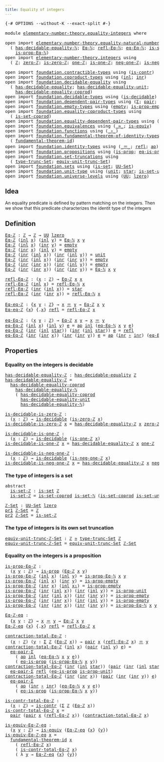 ```yaml
---
title: Equality of integers
---
```


<pre class="Agda"><a id="46" class="Symbol">{-#</a> <a id="50" class="Keyword">OPTIONS</a> <a id="58" class="Pragma">--without-K</a> <a id="70" class="Pragma">--exact-split</a> <a id="84" class="Symbol">#-}</a>

<a id="89" class="Keyword">module</a> <a id="96" href="elementary-number-theory.equality-integers.html" class="Module">elementary-number-theory.equality-integers</a> <a id="139" class="Keyword">where</a>

<a id="146" class="Keyword">open</a> <a id="151" class="Keyword">import</a> <a id="158" href="elementary-number-theory.equality-natural-numbers.html" class="Module">elementary-number-theory.equality-natural-numbers</a> <a id="208" class="Keyword">using</a>
  <a id="216" class="Symbol">(</a> <a id="218" href="elementary-number-theory.equality-natural-numbers.html#2644" class="Function">has-decidable-equality-ℕ</a><a id="242" class="Symbol">;</a> <a id="244" href="elementary-number-theory.equality-natural-numbers.html#1495" class="Function">Eq-ℕ</a><a id="248" class="Symbol">;</a> <a id="250" href="elementary-number-theory.equality-natural-numbers.html#1906" class="Function">refl-Eq-ℕ</a><a id="259" class="Symbol">;</a> <a id="261" href="elementary-number-theory.equality-natural-numbers.html#2073" class="Function">eq-Eq-ℕ</a><a id="268" class="Symbol">;</a> <a id="270" href="elementary-number-theory.equality-natural-numbers.html#2215" class="Function">is-set-ℕ</a><a id="278" class="Symbol">;</a>
    <a id="284" href="elementary-number-theory.equality-natural-numbers.html#1657" class="Function">is-prop-Eq-ℕ</a><a id="296" class="Symbol">)</a>
<a id="298" class="Keyword">open</a> <a id="303" class="Keyword">import</a> <a id="310" href="elementary-number-theory.integers.html" class="Module">elementary-number-theory.integers</a> <a id="344" class="Keyword">using</a>
  <a id="352" class="Symbol">(</a> <a id="354" href="elementary-number-theory.integers.html#1881" class="Function">ℤ</a><a id="355" class="Symbol">;</a> <a id="357" href="elementary-number-theory.integers.html#2134" class="Function">zero-ℤ</a><a id="363" class="Symbol">;</a> <a id="365" href="elementary-number-theory.integers.html#2170" class="Function">is-zero-ℤ</a><a id="374" class="Symbol">;</a> <a id="376" href="elementary-number-theory.integers.html#2376" class="Function">one-ℤ</a><a id="381" class="Symbol">;</a> <a id="383" href="elementary-number-theory.integers.html#2409" class="Function">is-one-ℤ</a><a id="391" class="Symbol">;</a> <a id="393" href="elementary-number-theory.integers.html#2009" class="Function">neg-one-ℤ</a><a id="402" class="Symbol">;</a> <a id="404" href="elementary-number-theory.integers.html#2050" class="Function">is-neg-one-ℤ</a><a id="416" class="Symbol">)</a>

<a id="419" class="Keyword">open</a> <a id="424" class="Keyword">import</a> <a id="431" href="foundation.contractible-types.html" class="Module">foundation.contractible-types</a> <a id="461" class="Keyword">using</a> <a id="467" class="Symbol">(</a><a id="468" href="foundation-core.contractible-types.html#1006" class="Function">is-contr</a><a id="476" class="Symbol">)</a>
<a id="478" class="Keyword">open</a> <a id="483" class="Keyword">import</a> <a id="490" href="foundation.coproduct-types.html" class="Module">foundation.coproduct-types</a> <a id="517" class="Keyword">using</a> <a id="523" class="Symbol">(</a><a id="524" href="foundation.coproduct-types.html#1239" class="InductiveConstructor">inl</a><a id="527" class="Symbol">;</a> <a id="529" href="foundation.coproduct-types.html#1262" class="InductiveConstructor">inr</a><a id="532" class="Symbol">)</a>
<a id="534" class="Keyword">open</a> <a id="539" class="Keyword">import</a> <a id="546" href="foundation.decidable-equality.html" class="Module">foundation.decidable-equality</a> <a id="576" class="Keyword">using</a>
  <a id="584" class="Symbol">(</a> <a id="586" href="foundation.decidable-equality.html#1785" class="Function">has-decidable-equality</a><a id="608" class="Symbol">;</a> <a id="610" href="foundation.decidable-equality.html#2346" class="Function">has-decidable-equality-unit</a><a id="637" class="Symbol">;</a>
    <a id="643" href="foundation.decidable-equality.html#10237" class="Function">has-decidable-equality-coprod</a><a id="672" class="Symbol">)</a>
<a id="674" class="Keyword">open</a> <a id="679" class="Keyword">import</a> <a id="686" href="foundation.decidable-types.html" class="Module">foundation.decidable-types</a> <a id="713" class="Keyword">using</a> <a id="719" class="Symbol">(</a><a id="720" href="foundation.decidable-types.html#1905" class="Function">is-decidable</a><a id="732" class="Symbol">)</a>
<a id="734" class="Keyword">open</a> <a id="739" class="Keyword">import</a> <a id="746" href="foundation.dependent-pair-types.html" class="Module">foundation.dependent-pair-types</a> <a id="778" class="Keyword">using</a> <a id="784" class="Symbol">(</a><a id="785" href="foundation-core.dependent-pair-types.html#515" class="Record">Σ</a><a id="786" class="Symbol">;</a> <a id="788" href="foundation-core.dependent-pair-types.html#588" class="InductiveConstructor">pair</a><a id="792" class="Symbol">;</a> <a id="794" href="foundation-core.dependent-pair-types.html#605" class="Field">pr1</a><a id="797" class="Symbol">;</a> <a id="799" href="foundation-core.dependent-pair-types.html#617" class="Field">pr2</a><a id="802" class="Symbol">)</a>
<a id="804" class="Keyword">open</a> <a id="809" class="Keyword">import</a> <a id="816" href="foundation.empty-types.html" class="Module">foundation.empty-types</a> <a id="839" class="Keyword">using</a> <a id="845" class="Symbol">(</a><a id="846" href="foundation-core.empty-types.html#1057" class="Datatype">empty</a><a id="851" class="Symbol">;</a> <a id="853" href="foundation-core.empty-types.html#2377" class="Function">is-prop-empty</a><a id="866" class="Symbol">)</a>
<a id="868" class="Keyword">open</a> <a id="873" class="Keyword">import</a> <a id="880" href="foundation.equality-coproduct-types.html" class="Module">foundation.equality-coproduct-types</a> <a id="916" class="Keyword">using</a>
  <a id="924" class="Symbol">(</a> <a id="926" href="foundation.equality-coproduct-types.html#11156" class="Function">is-set-coprod</a><a id="939" class="Symbol">)</a>
<a id="941" class="Keyword">open</a> <a id="946" class="Keyword">import</a> <a id="953" href="foundation.equality-dependent-pair-types.html" class="Module">foundation.equality-dependent-pair-types</a> <a id="994" class="Keyword">using</a> <a id="1000" class="Symbol">(</a><a id="1001" href="foundation.equality-dependent-pair-types.html#1372" class="Function">eq-pair-Σ</a><a id="1010" class="Symbol">)</a>
<a id="1012" class="Keyword">open</a> <a id="1017" class="Keyword">import</a> <a id="1024" href="foundation.equivalences.html" class="Module">foundation.equivalences</a> <a id="1048" class="Keyword">using</a> <a id="1054" class="Symbol">(</a><a id="1055" href="foundation-core.equivalences.html#1621" class="Function Operator">_≃_</a><a id="1058" class="Symbol">;</a> <a id="1060" href="foundation-core.equivalences.html#1556" class="Function">is-equiv</a><a id="1068" class="Symbol">)</a>
<a id="1070" class="Keyword">open</a> <a id="1075" class="Keyword">import</a> <a id="1082" href="foundation.functions.html" class="Module">foundation.functions</a> <a id="1103" class="Keyword">using</a> <a id="1109" class="Symbol">(</a><a id="1110" href="foundation-core.functions.html#420" class="Function Operator">_∘_</a><a id="1113" class="Symbol">)</a>
<a id="1115" class="Keyword">open</a> <a id="1120" class="Keyword">import</a> <a id="1127" href="foundation.fundamental-theorem-of-identity-types.html" class="Module">foundation.fundamental-theorem-of-identity-types</a> <a id="1176" class="Keyword">using</a>
  <a id="1184" class="Symbol">(</a> <a id="1186" href="foundation-core.fundamental-theorem-of-identity-types.html#1904" class="Function">fundamental-theorem-id</a><a id="1208" class="Symbol">)</a>
<a id="1210" class="Keyword">open</a> <a id="1215" class="Keyword">import</a> <a id="1222" href="foundation.identity-types.html" class="Module">foundation.identity-types</a> <a id="1248" class="Keyword">using</a> <a id="1254" class="Symbol">(</a><a id="1255" href="foundation-core.identity-types.html#1865" class="Function Operator">_＝_</a><a id="1258" class="Symbol">;</a> <a id="1260" href="foundation-core.identity-types.html#1820" class="InductiveConstructor">refl</a><a id="1264" class="Symbol">;</a> <a id="1266" href="foundation-core.identity-types.html#4003" class="Function">ap</a><a id="1268" class="Symbol">)</a>
<a id="1270" class="Keyword">open</a> <a id="1275" class="Keyword">import</a> <a id="1282" href="foundation.propositions.html" class="Module">foundation.propositions</a> <a id="1306" class="Keyword">using</a> <a id="1312" class="Symbol">(</a><a id="1313" href="foundation-core.propositions.html#1309" class="Function">is-prop</a><a id="1320" class="Symbol">;</a> <a id="1322" href="foundation-core.propositions.html#2719" class="Function">eq-is-prop</a><a id="1332" class="Symbol">)</a>
<a id="1334" class="Keyword">open</a> <a id="1339" class="Keyword">import</a> <a id="1346" href="foundation.set-truncations.html" class="Module">foundation.set-truncations</a> <a id="1373" class="Keyword">using</a>
  <a id="1381" class="Symbol">(</a> <a id="1383" href="foundation.set-truncations.html#4000" class="Function">type-trunc-Set</a><a id="1397" class="Symbol">;</a> <a id="1399" href="foundation.set-truncations.html#14530" class="Function">equiv-unit-trunc-Set</a><a id="1419" class="Symbol">)</a>
<a id="1421" class="Keyword">open</a> <a id="1426" class="Keyword">import</a> <a id="1433" href="foundation.sets.html" class="Module">foundation.sets</a> <a id="1449" class="Keyword">using</a> <a id="1455" class="Symbol">(</a><a id="1456" href="foundation-core.sets.html#1113" class="Function">is-set</a><a id="1462" class="Symbol">;</a> <a id="1464" href="foundation-core.sets.html#1190" class="Function">UU-Set</a><a id="1470" class="Symbol">)</a>
<a id="1472" class="Keyword">open</a> <a id="1477" class="Keyword">import</a> <a id="1484" href="foundation.unit-type.html" class="Module">foundation.unit-type</a> <a id="1505" class="Keyword">using</a> <a id="1511" class="Symbol">(</a><a id="1512" href="foundation.unit-type.html#1075" class="Datatype">unit</a><a id="1516" class="Symbol">;</a> <a id="1518" href="foundation.unit-type.html#1099" class="InductiveConstructor">star</a><a id="1522" class="Symbol">;</a> <a id="1524" href="foundation.unit-type.html#3094" class="Function">is-set-unit</a><a id="1535" class="Symbol">;</a> <a id="1537" href="foundation.unit-type.html#2889" class="Function">is-prop-unit</a><a id="1549" class="Symbol">)</a>
<a id="1551" class="Keyword">open</a> <a id="1556" class="Keyword">import</a> <a id="1563" href="foundation.universe-levels.html" class="Module">foundation.universe-levels</a> <a id="1590" class="Keyword">using</a> <a id="1596" class="Symbol">(</a><a id="1597" href="foundation-core.universe-levels.html#235" class="Primitive">UU</a><a id="1599" class="Symbol">;</a> <a id="1601" href="Agda.Primitive.html#764" class="Primitive">lzero</a><a id="1606" class="Symbol">)</a>
</pre>
## Idea

An equality predicate is defined by pattern matching on the integers. Then we show that this predicate characterizes the identit type of the integers

## Definition

<pre class="Agda"><a id="Eq-ℤ"></a><a id="1796" href="elementary-number-theory.equality-integers.html#1796" class="Function">Eq-ℤ</a> <a id="1801" class="Symbol">:</a> <a id="1803" href="elementary-number-theory.integers.html#1881" class="Function">ℤ</a> <a id="1805" class="Symbol">→</a> <a id="1807" href="elementary-number-theory.integers.html#1881" class="Function">ℤ</a> <a id="1809" class="Symbol">→</a> <a id="1811" href="foundation-core.universe-levels.html#235" class="Primitive">UU</a> <a id="1814" href="Agda.Primitive.html#764" class="Primitive">lzero</a>
<a id="1820" href="elementary-number-theory.equality-integers.html#1796" class="Function">Eq-ℤ</a> <a id="1825" class="Symbol">(</a><a id="1826" href="foundation.coproduct-types.html#1239" class="InductiveConstructor">inl</a> <a id="1830" href="elementary-number-theory.equality-integers.html#1830" class="Bound">x</a><a id="1831" class="Symbol">)</a> <a id="1833" class="Symbol">(</a><a id="1834" href="foundation.coproduct-types.html#1239" class="InductiveConstructor">inl</a> <a id="1838" href="elementary-number-theory.equality-integers.html#1838" class="Bound">y</a><a id="1839" class="Symbol">)</a> <a id="1841" class="Symbol">=</a> <a id="1843" href="elementary-number-theory.equality-natural-numbers.html#1495" class="Function">Eq-ℕ</a> <a id="1848" href="elementary-number-theory.equality-integers.html#1830" class="Bound">x</a> <a id="1850" href="elementary-number-theory.equality-integers.html#1838" class="Bound">y</a>
<a id="1852" href="elementary-number-theory.equality-integers.html#1796" class="Function">Eq-ℤ</a> <a id="1857" class="Symbol">(</a><a id="1858" href="foundation.coproduct-types.html#1239" class="InductiveConstructor">inl</a> <a id="1862" href="elementary-number-theory.equality-integers.html#1862" class="Bound">x</a><a id="1863" class="Symbol">)</a> <a id="1865" class="Symbol">(</a><a id="1866" href="foundation.coproduct-types.html#1262" class="InductiveConstructor">inr</a> <a id="1870" href="elementary-number-theory.equality-integers.html#1870" class="Bound">y</a><a id="1871" class="Symbol">)</a> <a id="1873" class="Symbol">=</a> <a id="1875" href="foundation-core.empty-types.html#1057" class="Datatype">empty</a>
<a id="1881" href="elementary-number-theory.equality-integers.html#1796" class="Function">Eq-ℤ</a> <a id="1886" class="Symbol">(</a><a id="1887" href="foundation.coproduct-types.html#1262" class="InductiveConstructor">inr</a> <a id="1891" href="elementary-number-theory.equality-integers.html#1891" class="Bound">x</a><a id="1892" class="Symbol">)</a> <a id="1894" class="Symbol">(</a><a id="1895" href="foundation.coproduct-types.html#1239" class="InductiveConstructor">inl</a> <a id="1899" href="elementary-number-theory.equality-integers.html#1899" class="Bound">y</a><a id="1900" class="Symbol">)</a> <a id="1902" class="Symbol">=</a> <a id="1904" href="foundation-core.empty-types.html#1057" class="Datatype">empty</a>
<a id="1910" href="elementary-number-theory.equality-integers.html#1796" class="Function">Eq-ℤ</a> <a id="1915" class="Symbol">(</a><a id="1916" href="foundation.coproduct-types.html#1262" class="InductiveConstructor">inr</a> <a id="1920" class="Symbol">(</a><a id="1921" href="foundation.coproduct-types.html#1239" class="InductiveConstructor">inl</a> <a id="1925" href="elementary-number-theory.equality-integers.html#1925" class="Bound">x</a><a id="1926" class="Symbol">))</a> <a id="1929" class="Symbol">(</a><a id="1930" href="foundation.coproduct-types.html#1262" class="InductiveConstructor">inr</a> <a id="1934" class="Symbol">(</a><a id="1935" href="foundation.coproduct-types.html#1239" class="InductiveConstructor">inl</a> <a id="1939" href="elementary-number-theory.equality-integers.html#1939" class="Bound">y</a><a id="1940" class="Symbol">))</a> <a id="1943" class="Symbol">=</a> <a id="1945" href="foundation.unit-type.html#1075" class="Datatype">unit</a>
<a id="1950" href="elementary-number-theory.equality-integers.html#1796" class="Function">Eq-ℤ</a> <a id="1955" class="Symbol">(</a><a id="1956" href="foundation.coproduct-types.html#1262" class="InductiveConstructor">inr</a> <a id="1960" class="Symbol">(</a><a id="1961" href="foundation.coproduct-types.html#1239" class="InductiveConstructor">inl</a> <a id="1965" href="elementary-number-theory.equality-integers.html#1965" class="Bound">x</a><a id="1966" class="Symbol">))</a> <a id="1969" class="Symbol">(</a><a id="1970" href="foundation.coproduct-types.html#1262" class="InductiveConstructor">inr</a> <a id="1974" class="Symbol">(</a><a id="1975" href="foundation.coproduct-types.html#1262" class="InductiveConstructor">inr</a> <a id="1979" href="elementary-number-theory.equality-integers.html#1979" class="Bound">y</a><a id="1980" class="Symbol">))</a> <a id="1983" class="Symbol">=</a> <a id="1985" href="foundation-core.empty-types.html#1057" class="Datatype">empty</a>
<a id="1991" href="elementary-number-theory.equality-integers.html#1796" class="Function">Eq-ℤ</a> <a id="1996" class="Symbol">(</a><a id="1997" href="foundation.coproduct-types.html#1262" class="InductiveConstructor">inr</a> <a id="2001" class="Symbol">(</a><a id="2002" href="foundation.coproduct-types.html#1262" class="InductiveConstructor">inr</a> <a id="2006" href="elementary-number-theory.equality-integers.html#2006" class="Bound">x</a><a id="2007" class="Symbol">))</a> <a id="2010" class="Symbol">(</a><a id="2011" href="foundation.coproduct-types.html#1262" class="InductiveConstructor">inr</a> <a id="2015" class="Symbol">(</a><a id="2016" href="foundation.coproduct-types.html#1239" class="InductiveConstructor">inl</a> <a id="2020" href="elementary-number-theory.equality-integers.html#2020" class="Bound">y</a><a id="2021" class="Symbol">))</a> <a id="2024" class="Symbol">=</a> <a id="2026" href="foundation-core.empty-types.html#1057" class="Datatype">empty</a>
<a id="2032" href="elementary-number-theory.equality-integers.html#1796" class="Function">Eq-ℤ</a> <a id="2037" class="Symbol">(</a><a id="2038" href="foundation.coproduct-types.html#1262" class="InductiveConstructor">inr</a> <a id="2042" class="Symbol">(</a><a id="2043" href="foundation.coproduct-types.html#1262" class="InductiveConstructor">inr</a> <a id="2047" href="elementary-number-theory.equality-integers.html#2047" class="Bound">x</a><a id="2048" class="Symbol">))</a> <a id="2051" class="Symbol">(</a><a id="2052" href="foundation.coproduct-types.html#1262" class="InductiveConstructor">inr</a> <a id="2056" class="Symbol">(</a><a id="2057" href="foundation.coproduct-types.html#1262" class="InductiveConstructor">inr</a> <a id="2061" href="elementary-number-theory.equality-integers.html#2061" class="Bound">y</a><a id="2062" class="Symbol">))</a> <a id="2065" class="Symbol">=</a> <a id="2067" href="elementary-number-theory.equality-natural-numbers.html#1495" class="Function">Eq-ℕ</a> <a id="2072" href="elementary-number-theory.equality-integers.html#2047" class="Bound">x</a> <a id="2074" href="elementary-number-theory.equality-integers.html#2061" class="Bound">y</a>

<a id="refl-Eq-ℤ"></a><a id="2077" href="elementary-number-theory.equality-integers.html#2077" class="Function">refl-Eq-ℤ</a> <a id="2087" class="Symbol">:</a> <a id="2089" class="Symbol">(</a><a id="2090" href="elementary-number-theory.equality-integers.html#2090" class="Bound">x</a> <a id="2092" class="Symbol">:</a> <a id="2094" href="elementary-number-theory.integers.html#1881" class="Function">ℤ</a><a id="2095" class="Symbol">)</a> <a id="2097" class="Symbol">→</a> <a id="2099" href="elementary-number-theory.equality-integers.html#1796" class="Function">Eq-ℤ</a> <a id="2104" href="elementary-number-theory.equality-integers.html#2090" class="Bound">x</a> <a id="2106" href="elementary-number-theory.equality-integers.html#2090" class="Bound">x</a>
<a id="2108" href="elementary-number-theory.equality-integers.html#2077" class="Function">refl-Eq-ℤ</a> <a id="2118" class="Symbol">(</a><a id="2119" href="foundation.coproduct-types.html#1239" class="InductiveConstructor">inl</a> <a id="2123" href="elementary-number-theory.equality-integers.html#2123" class="Bound">x</a><a id="2124" class="Symbol">)</a> <a id="2126" class="Symbol">=</a> <a id="2128" href="elementary-number-theory.equality-natural-numbers.html#1906" class="Function">refl-Eq-ℕ</a> <a id="2138" href="elementary-number-theory.equality-integers.html#2123" class="Bound">x</a>
<a id="2140" href="elementary-number-theory.equality-integers.html#2077" class="Function">refl-Eq-ℤ</a> <a id="2150" class="Symbol">(</a><a id="2151" href="foundation.coproduct-types.html#1262" class="InductiveConstructor">inr</a> <a id="2155" class="Symbol">(</a><a id="2156" href="foundation.coproduct-types.html#1239" class="InductiveConstructor">inl</a> <a id="2160" href="elementary-number-theory.equality-integers.html#2160" class="Bound">x</a><a id="2161" class="Symbol">))</a> <a id="2164" class="Symbol">=</a> <a id="2166" href="foundation.unit-type.html#1099" class="InductiveConstructor">star</a>
<a id="2171" href="elementary-number-theory.equality-integers.html#2077" class="Function">refl-Eq-ℤ</a> <a id="2181" class="Symbol">(</a><a id="2182" href="foundation.coproduct-types.html#1262" class="InductiveConstructor">inr</a> <a id="2186" class="Symbol">(</a><a id="2187" href="foundation.coproduct-types.html#1262" class="InductiveConstructor">inr</a> <a id="2191" href="elementary-number-theory.equality-integers.html#2191" class="Bound">x</a><a id="2192" class="Symbol">))</a> <a id="2195" class="Symbol">=</a> <a id="2197" href="elementary-number-theory.equality-natural-numbers.html#1906" class="Function">refl-Eq-ℕ</a> <a id="2207" href="elementary-number-theory.equality-integers.html#2191" class="Bound">x</a>

<a id="Eq-eq-ℤ"></a><a id="2210" href="elementary-number-theory.equality-integers.html#2210" class="Function">Eq-eq-ℤ</a> <a id="2218" class="Symbol">:</a> <a id="2220" class="Symbol">{</a><a id="2221" href="elementary-number-theory.equality-integers.html#2221" class="Bound">x</a> <a id="2223" href="elementary-number-theory.equality-integers.html#2223" class="Bound">y</a> <a id="2225" class="Symbol">:</a> <a id="2227" href="elementary-number-theory.integers.html#1881" class="Function">ℤ</a><a id="2228" class="Symbol">}</a> <a id="2230" class="Symbol">→</a> <a id="2232" href="elementary-number-theory.equality-integers.html#2221" class="Bound">x</a> <a id="2234" href="foundation-core.identity-types.html#1865" class="Function Operator">＝</a> <a id="2236" href="elementary-number-theory.equality-integers.html#2223" class="Bound">y</a> <a id="2238" class="Symbol">→</a> <a id="2240" href="elementary-number-theory.equality-integers.html#1796" class="Function">Eq-ℤ</a> <a id="2245" href="elementary-number-theory.equality-integers.html#2221" class="Bound">x</a> <a id="2247" href="elementary-number-theory.equality-integers.html#2223" class="Bound">y</a>
<a id="2249" href="elementary-number-theory.equality-integers.html#2210" class="Function">Eq-eq-ℤ</a> <a id="2257" class="Symbol">{</a><a id="2258" href="elementary-number-theory.equality-integers.html#2258" class="Bound">x</a><a id="2259" class="Symbol">}</a> <a id="2261" class="Symbol">{</a><a id="2262" class="DottedPattern Symbol">.</a><a id="2263" href="elementary-number-theory.equality-integers.html#2258" class="DottedPattern Bound">x</a><a id="2264" class="Symbol">}</a> <a id="2266" href="foundation-core.identity-types.html#1820" class="InductiveConstructor">refl</a> <a id="2271" class="Symbol">=</a> <a id="2273" href="elementary-number-theory.equality-integers.html#2077" class="Function">refl-Eq-ℤ</a> <a id="2283" href="elementary-number-theory.equality-integers.html#2258" class="Bound">x</a>

<a id="eq-Eq-ℤ"></a><a id="2286" href="elementary-number-theory.equality-integers.html#2286" class="Function">eq-Eq-ℤ</a> <a id="2294" class="Symbol">:</a> <a id="2296" class="Symbol">(</a><a id="2297" href="elementary-number-theory.equality-integers.html#2297" class="Bound">x</a> <a id="2299" href="elementary-number-theory.equality-integers.html#2299" class="Bound">y</a> <a id="2301" class="Symbol">:</a> <a id="2303" href="elementary-number-theory.integers.html#1881" class="Function">ℤ</a><a id="2304" class="Symbol">)</a> <a id="2306" class="Symbol">→</a> <a id="2308" href="elementary-number-theory.equality-integers.html#1796" class="Function">Eq-ℤ</a> <a id="2313" href="elementary-number-theory.equality-integers.html#2297" class="Bound">x</a> <a id="2315" href="elementary-number-theory.equality-integers.html#2299" class="Bound">y</a> <a id="2317" class="Symbol">→</a> <a id="2319" href="elementary-number-theory.equality-integers.html#2297" class="Bound">x</a> <a id="2321" href="foundation-core.identity-types.html#1865" class="Function Operator">＝</a> <a id="2323" href="elementary-number-theory.equality-integers.html#2299" class="Bound">y</a>
<a id="2325" href="elementary-number-theory.equality-integers.html#2286" class="Function">eq-Eq-ℤ</a> <a id="2333" class="Symbol">(</a><a id="2334" href="foundation.coproduct-types.html#1239" class="InductiveConstructor">inl</a> <a id="2338" href="elementary-number-theory.equality-integers.html#2338" class="Bound">x</a><a id="2339" class="Symbol">)</a> <a id="2341" class="Symbol">(</a><a id="2342" href="foundation.coproduct-types.html#1239" class="InductiveConstructor">inl</a> <a id="2346" href="elementary-number-theory.equality-integers.html#2346" class="Bound">y</a><a id="2347" class="Symbol">)</a> <a id="2349" href="elementary-number-theory.equality-integers.html#2349" class="Bound">e</a> <a id="2351" class="Symbol">=</a> <a id="2353" href="foundation-core.identity-types.html#4003" class="Function">ap</a> <a id="2356" href="foundation.coproduct-types.html#1239" class="InductiveConstructor">inl</a> <a id="2360" class="Symbol">(</a><a id="2361" href="elementary-number-theory.equality-natural-numbers.html#2073" class="Function">eq-Eq-ℕ</a> <a id="2369" href="elementary-number-theory.equality-integers.html#2338" class="Bound">x</a> <a id="2371" href="elementary-number-theory.equality-integers.html#2346" class="Bound">y</a> <a id="2373" href="elementary-number-theory.equality-integers.html#2349" class="Bound">e</a><a id="2374" class="Symbol">)</a>
<a id="2376" href="elementary-number-theory.equality-integers.html#2286" class="Function">eq-Eq-ℤ</a> <a id="2384" class="Symbol">(</a><a id="2385" href="foundation.coproduct-types.html#1262" class="InductiveConstructor">inr</a> <a id="2389" class="Symbol">(</a><a id="2390" href="foundation.coproduct-types.html#1239" class="InductiveConstructor">inl</a> <a id="2394" href="foundation.unit-type.html#1099" class="InductiveConstructor">star</a><a id="2398" class="Symbol">))</a> <a id="2401" class="Symbol">(</a><a id="2402" href="foundation.coproduct-types.html#1262" class="InductiveConstructor">inr</a> <a id="2406" class="Symbol">(</a><a id="2407" href="foundation.coproduct-types.html#1239" class="InductiveConstructor">inl</a> <a id="2411" href="foundation.unit-type.html#1099" class="InductiveConstructor">star</a><a id="2415" class="Symbol">))</a> <a id="2418" href="elementary-number-theory.equality-integers.html#2418" class="Bound">e</a> <a id="2420" class="Symbol">=</a> <a id="2422" href="foundation-core.identity-types.html#1820" class="InductiveConstructor">refl</a>
<a id="2427" href="elementary-number-theory.equality-integers.html#2286" class="Function">eq-Eq-ℤ</a> <a id="2435" class="Symbol">(</a><a id="2436" href="foundation.coproduct-types.html#1262" class="InductiveConstructor">inr</a> <a id="2440" class="Symbol">(</a><a id="2441" href="foundation.coproduct-types.html#1262" class="InductiveConstructor">inr</a> <a id="2445" href="elementary-number-theory.equality-integers.html#2445" class="Bound">x</a><a id="2446" class="Symbol">))</a> <a id="2449" class="Symbol">(</a><a id="2450" href="foundation.coproduct-types.html#1262" class="InductiveConstructor">inr</a> <a id="2454" class="Symbol">(</a><a id="2455" href="foundation.coproduct-types.html#1262" class="InductiveConstructor">inr</a> <a id="2459" href="elementary-number-theory.equality-integers.html#2459" class="Bound">y</a><a id="2460" class="Symbol">))</a> <a id="2463" href="elementary-number-theory.equality-integers.html#2463" class="Bound">e</a> <a id="2465" class="Symbol">=</a> <a id="2467" href="foundation-core.identity-types.html#4003" class="Function">ap</a> <a id="2470" class="Symbol">(</a><a id="2471" href="foundation.coproduct-types.html#1262" class="InductiveConstructor">inr</a> <a id="2475" href="foundation-core.functions.html#420" class="Function Operator">∘</a> <a id="2477" href="foundation.coproduct-types.html#1262" class="InductiveConstructor">inr</a><a id="2480" class="Symbol">)</a> <a id="2482" class="Symbol">(</a><a id="2483" href="elementary-number-theory.equality-natural-numbers.html#2073" class="Function">eq-Eq-ℕ</a> <a id="2491" href="elementary-number-theory.equality-integers.html#2445" class="Bound">x</a> <a id="2493" href="elementary-number-theory.equality-integers.html#2459" class="Bound">y</a> <a id="2495" href="elementary-number-theory.equality-integers.html#2463" class="Bound">e</a><a id="2496" class="Symbol">)</a>
</pre>
## Properties

### Equality on the integers is decidable

<pre class="Agda"><a id="has-decidable-equality-ℤ"></a><a id="2569" href="elementary-number-theory.equality-integers.html#2569" class="Function">has-decidable-equality-ℤ</a> <a id="2594" class="Symbol">:</a> <a id="2596" href="foundation.decidable-equality.html#1785" class="Function">has-decidable-equality</a> <a id="2619" href="elementary-number-theory.integers.html#1881" class="Function">ℤ</a>
<a id="2621" href="elementary-number-theory.equality-integers.html#2569" class="Function">has-decidable-equality-ℤ</a> <a id="2646" class="Symbol">=</a>
  <a id="2650" href="foundation.decidable-equality.html#10237" class="Function">has-decidable-equality-coprod</a>
    <a id="2684" href="elementary-number-theory.equality-natural-numbers.html#2644" class="Function">has-decidable-equality-ℕ</a>
    <a id="2713" class="Symbol">(</a> <a id="2715" href="foundation.decidable-equality.html#10237" class="Function">has-decidable-equality-coprod</a>
      <a id="2751" href="foundation.decidable-equality.html#2346" class="Function">has-decidable-equality-unit</a>
      <a id="2785" href="elementary-number-theory.equality-natural-numbers.html#2644" class="Function">has-decidable-equality-ℕ</a><a id="2809" class="Symbol">)</a>

<a id="is-decidable-is-zero-ℤ"></a><a id="2812" href="elementary-number-theory.equality-integers.html#2812" class="Function">is-decidable-is-zero-ℤ</a> <a id="2835" class="Symbol">:</a>
  <a id="2839" class="Symbol">(</a><a id="2840" href="elementary-number-theory.equality-integers.html#2840" class="Bound">x</a> <a id="2842" class="Symbol">:</a> <a id="2844" href="elementary-number-theory.integers.html#1881" class="Function">ℤ</a><a id="2845" class="Symbol">)</a> <a id="2847" class="Symbol">→</a> <a id="2849" href="foundation.decidable-types.html#1905" class="Function">is-decidable</a> <a id="2862" class="Symbol">(</a><a id="2863" href="elementary-number-theory.integers.html#2170" class="Function">is-zero-ℤ</a> <a id="2873" href="elementary-number-theory.equality-integers.html#2840" class="Bound">x</a><a id="2874" class="Symbol">)</a>
<a id="2876" href="elementary-number-theory.equality-integers.html#2812" class="Function">is-decidable-is-zero-ℤ</a> <a id="2899" href="elementary-number-theory.equality-integers.html#2899" class="Bound">x</a> <a id="2901" class="Symbol">=</a> <a id="2903" href="elementary-number-theory.equality-integers.html#2569" class="Function">has-decidable-equality-ℤ</a> <a id="2928" href="elementary-number-theory.equality-integers.html#2899" class="Bound">x</a> <a id="2930" href="elementary-number-theory.integers.html#2134" class="Function">zero-ℤ</a>

<a id="is-decidable-is-one-ℤ"></a><a id="2938" href="elementary-number-theory.equality-integers.html#2938" class="Function">is-decidable-is-one-ℤ</a> <a id="2960" class="Symbol">:</a>
  <a id="2964" class="Symbol">(</a><a id="2965" href="elementary-number-theory.equality-integers.html#2965" class="Bound">x</a> <a id="2967" class="Symbol">:</a> <a id="2969" href="elementary-number-theory.integers.html#1881" class="Function">ℤ</a><a id="2970" class="Symbol">)</a> <a id="2972" class="Symbol">→</a> <a id="2974" href="foundation.decidable-types.html#1905" class="Function">is-decidable</a> <a id="2987" class="Symbol">(</a><a id="2988" href="elementary-number-theory.integers.html#2409" class="Function">is-one-ℤ</a> <a id="2997" href="elementary-number-theory.equality-integers.html#2965" class="Bound">x</a><a id="2998" class="Symbol">)</a>
<a id="3000" href="elementary-number-theory.equality-integers.html#2938" class="Function">is-decidable-is-one-ℤ</a> <a id="3022" href="elementary-number-theory.equality-integers.html#3022" class="Bound">x</a> <a id="3024" class="Symbol">=</a> <a id="3026" href="elementary-number-theory.equality-integers.html#2569" class="Function">has-decidable-equality-ℤ</a> <a id="3051" href="elementary-number-theory.equality-integers.html#3022" class="Bound">x</a> <a id="3053" href="elementary-number-theory.integers.html#2376" class="Function">one-ℤ</a>

<a id="is-decidable-is-neg-one-ℤ"></a><a id="3060" href="elementary-number-theory.equality-integers.html#3060" class="Function">is-decidable-is-neg-one-ℤ</a> <a id="3086" class="Symbol">:</a>
  <a id="3090" class="Symbol">(</a><a id="3091" href="elementary-number-theory.equality-integers.html#3091" class="Bound">x</a> <a id="3093" class="Symbol">:</a> <a id="3095" href="elementary-number-theory.integers.html#1881" class="Function">ℤ</a><a id="3096" class="Symbol">)</a> <a id="3098" class="Symbol">→</a> <a id="3100" href="foundation.decidable-types.html#1905" class="Function">is-decidable</a> <a id="3113" class="Symbol">(</a><a id="3114" href="elementary-number-theory.integers.html#2050" class="Function">is-neg-one-ℤ</a> <a id="3127" href="elementary-number-theory.equality-integers.html#3091" class="Bound">x</a><a id="3128" class="Symbol">)</a>
<a id="3130" href="elementary-number-theory.equality-integers.html#3060" class="Function">is-decidable-is-neg-one-ℤ</a> <a id="3156" href="elementary-number-theory.equality-integers.html#3156" class="Bound">x</a> <a id="3158" class="Symbol">=</a> <a id="3160" href="elementary-number-theory.equality-integers.html#2569" class="Function">has-decidable-equality-ℤ</a> <a id="3185" href="elementary-number-theory.equality-integers.html#3156" class="Bound">x</a> <a id="3187" href="elementary-number-theory.integers.html#2009" class="Function">neg-one-ℤ</a>
</pre>
### The type of integers is a set

<pre class="Agda"><a id="3245" class="Keyword">abstract</a>
  <a id="is-set-ℤ"></a><a id="3256" href="elementary-number-theory.equality-integers.html#3256" class="Function">is-set-ℤ</a> <a id="3265" class="Symbol">:</a> <a id="3267" href="foundation-core.sets.html#1113" class="Function">is-set</a> <a id="3274" href="elementary-number-theory.integers.html#1881" class="Function">ℤ</a>
  <a id="3278" href="elementary-number-theory.equality-integers.html#3256" class="Function">is-set-ℤ</a> <a id="3287" class="Symbol">=</a> <a id="3289" href="foundation.equality-coproduct-types.html#11156" class="Function">is-set-coprod</a> <a id="3303" href="elementary-number-theory.equality-natural-numbers.html#2215" class="Function">is-set-ℕ</a> <a id="3312" class="Symbol">(</a><a id="3313" href="foundation.equality-coproduct-types.html#11156" class="Function">is-set-coprod</a> <a id="3327" href="foundation.unit-type.html#3094" class="Function">is-set-unit</a> <a id="3339" href="elementary-number-theory.equality-natural-numbers.html#2215" class="Function">is-set-ℕ</a><a id="3347" class="Symbol">)</a>

<a id="ℤ-Set"></a><a id="3350" href="elementary-number-theory.equality-integers.html#3350" class="Function">ℤ-Set</a> <a id="3356" class="Symbol">:</a> <a id="3358" href="foundation-core.sets.html#1190" class="Function">UU-Set</a> <a id="3365" href="Agda.Primitive.html#764" class="Primitive">lzero</a>
<a id="3371" href="foundation-core.dependent-pair-types.html#605" class="Field">pr1</a> <a id="3375" href="elementary-number-theory.equality-integers.html#3350" class="Function">ℤ-Set</a> <a id="3381" class="Symbol">=</a> <a id="3383" href="elementary-number-theory.integers.html#1881" class="Function">ℤ</a>
<a id="3385" href="foundation-core.dependent-pair-types.html#617" class="Field">pr2</a> <a id="3389" href="elementary-number-theory.equality-integers.html#3350" class="Function">ℤ-Set</a> <a id="3395" class="Symbol">=</a> <a id="3397" href="elementary-number-theory.equality-integers.html#3256" class="Function">is-set-ℤ</a>
</pre>
### The type of integers is its own set truncation

<pre class="Agda"><a id="equiv-unit-trunc-ℤ-Set"></a><a id="3471" href="elementary-number-theory.equality-integers.html#3471" class="Function">equiv-unit-trunc-ℤ-Set</a> <a id="3494" class="Symbol">:</a> <a id="3496" href="elementary-number-theory.integers.html#1881" class="Function">ℤ</a> <a id="3498" href="foundation-core.equivalences.html#1621" class="Function Operator">≃</a> <a id="3500" href="foundation.set-truncations.html#4000" class="Function">type-trunc-Set</a> <a id="3515" href="elementary-number-theory.integers.html#1881" class="Function">ℤ</a>
<a id="3517" href="elementary-number-theory.equality-integers.html#3471" class="Function">equiv-unit-trunc-ℤ-Set</a> <a id="3540" class="Symbol">=</a> <a id="3542" href="foundation.set-truncations.html#14530" class="Function">equiv-unit-trunc-Set</a> <a id="3563" href="elementary-number-theory.equality-integers.html#3350" class="Function">ℤ-Set</a>
</pre>
### Equality on the integers is a proposition

<pre class="Agda"><a id="is-prop-Eq-ℤ"></a><a id="3629" href="elementary-number-theory.equality-integers.html#3629" class="Function">is-prop-Eq-ℤ</a> <a id="3642" class="Symbol">:</a>
  <a id="3646" class="Symbol">(</a><a id="3647" href="elementary-number-theory.equality-integers.html#3647" class="Bound">x</a> <a id="3649" href="elementary-number-theory.equality-integers.html#3649" class="Bound">y</a> <a id="3651" class="Symbol">:</a> <a id="3653" href="elementary-number-theory.integers.html#1881" class="Function">ℤ</a><a id="3654" class="Symbol">)</a> <a id="3656" class="Symbol">→</a> <a id="3658" href="foundation-core.propositions.html#1309" class="Function">is-prop</a> <a id="3666" class="Symbol">(</a><a id="3667" href="elementary-number-theory.equality-integers.html#1796" class="Function">Eq-ℤ</a> <a id="3672" href="elementary-number-theory.equality-integers.html#3647" class="Bound">x</a> <a id="3674" href="elementary-number-theory.equality-integers.html#3649" class="Bound">y</a><a id="3675" class="Symbol">)</a>
<a id="3677" href="elementary-number-theory.equality-integers.html#3629" class="Function">is-prop-Eq-ℤ</a> <a id="3690" class="Symbol">(</a><a id="3691" href="foundation.coproduct-types.html#1239" class="InductiveConstructor">inl</a> <a id="3695" href="elementary-number-theory.equality-integers.html#3695" class="Bound">x</a><a id="3696" class="Symbol">)</a> <a id="3698" class="Symbol">(</a><a id="3699" href="foundation.coproduct-types.html#1239" class="InductiveConstructor">inl</a> <a id="3703" href="elementary-number-theory.equality-integers.html#3703" class="Bound">y</a><a id="3704" class="Symbol">)</a> <a id="3706" class="Symbol">=</a> <a id="3708" href="elementary-number-theory.equality-natural-numbers.html#1657" class="Function">is-prop-Eq-ℕ</a> <a id="3721" href="elementary-number-theory.equality-integers.html#3695" class="Bound">x</a> <a id="3723" href="elementary-number-theory.equality-integers.html#3703" class="Bound">y</a>
<a id="3725" href="elementary-number-theory.equality-integers.html#3629" class="Function">is-prop-Eq-ℤ</a> <a id="3738" class="Symbol">(</a><a id="3739" href="foundation.coproduct-types.html#1239" class="InductiveConstructor">inl</a> <a id="3743" href="elementary-number-theory.equality-integers.html#3743" class="Bound">x</a><a id="3744" class="Symbol">)</a> <a id="3746" class="Symbol">(</a><a id="3747" href="foundation.coproduct-types.html#1262" class="InductiveConstructor">inr</a> <a id="3751" href="elementary-number-theory.equality-integers.html#3751" class="Bound">y</a><a id="3752" class="Symbol">)</a> <a id="3754" class="Symbol">=</a> <a id="3756" href="foundation-core.empty-types.html#2377" class="Function">is-prop-empty</a>
<a id="3770" href="elementary-number-theory.equality-integers.html#3629" class="Function">is-prop-Eq-ℤ</a> <a id="3783" class="Symbol">(</a><a id="3784" href="foundation.coproduct-types.html#1262" class="InductiveConstructor">inr</a> <a id="3788" href="elementary-number-theory.equality-integers.html#3788" class="Bound">x</a><a id="3789" class="Symbol">)</a> <a id="3791" class="Symbol">(</a><a id="3792" href="foundation.coproduct-types.html#1239" class="InductiveConstructor">inl</a> <a id="3796" href="elementary-number-theory.equality-integers.html#3796" class="Bound">x₁</a><a id="3798" class="Symbol">)</a> <a id="3800" class="Symbol">=</a> <a id="3802" href="foundation-core.empty-types.html#2377" class="Function">is-prop-empty</a>
<a id="3816" href="elementary-number-theory.equality-integers.html#3629" class="Function">is-prop-Eq-ℤ</a> <a id="3829" class="Symbol">(</a><a id="3830" href="foundation.coproduct-types.html#1262" class="InductiveConstructor">inr</a> <a id="3834" class="Symbol">(</a><a id="3835" href="foundation.coproduct-types.html#1239" class="InductiveConstructor">inl</a> <a id="3839" href="elementary-number-theory.equality-integers.html#3839" class="Bound">x</a><a id="3840" class="Symbol">))</a> <a id="3843" class="Symbol">(</a><a id="3844" href="foundation.coproduct-types.html#1262" class="InductiveConstructor">inr</a> <a id="3848" class="Symbol">(</a><a id="3849" href="foundation.coproduct-types.html#1239" class="InductiveConstructor">inl</a> <a id="3853" href="elementary-number-theory.equality-integers.html#3853" class="Bound">y</a><a id="3854" class="Symbol">))</a> <a id="3857" class="Symbol">=</a> <a id="3859" href="foundation.unit-type.html#2889" class="Function">is-prop-unit</a>
<a id="3872" href="elementary-number-theory.equality-integers.html#3629" class="Function">is-prop-Eq-ℤ</a> <a id="3885" class="Symbol">(</a><a id="3886" href="foundation.coproduct-types.html#1262" class="InductiveConstructor">inr</a> <a id="3890" class="Symbol">(</a><a id="3891" href="foundation.coproduct-types.html#1239" class="InductiveConstructor">inl</a> <a id="3895" href="elementary-number-theory.equality-integers.html#3895" class="Bound">x</a><a id="3896" class="Symbol">))</a> <a id="3899" class="Symbol">(</a><a id="3900" href="foundation.coproduct-types.html#1262" class="InductiveConstructor">inr</a> <a id="3904" class="Symbol">(</a><a id="3905" href="foundation.coproduct-types.html#1262" class="InductiveConstructor">inr</a> <a id="3909" href="elementary-number-theory.equality-integers.html#3909" class="Bound">y</a><a id="3910" class="Symbol">))</a> <a id="3913" class="Symbol">=</a> <a id="3915" href="foundation-core.empty-types.html#2377" class="Function">is-prop-empty</a>
<a id="3929" href="elementary-number-theory.equality-integers.html#3629" class="Function">is-prop-Eq-ℤ</a> <a id="3942" class="Symbol">(</a><a id="3943" href="foundation.coproduct-types.html#1262" class="InductiveConstructor">inr</a> <a id="3947" class="Symbol">(</a><a id="3948" href="foundation.coproduct-types.html#1262" class="InductiveConstructor">inr</a> <a id="3952" href="elementary-number-theory.equality-integers.html#3952" class="Bound">x</a><a id="3953" class="Symbol">))</a> <a id="3956" class="Symbol">(</a><a id="3957" href="foundation.coproduct-types.html#1262" class="InductiveConstructor">inr</a> <a id="3961" class="Symbol">(</a><a id="3962" href="foundation.coproduct-types.html#1239" class="InductiveConstructor">inl</a> <a id="3966" href="elementary-number-theory.equality-integers.html#3966" class="Bound">y</a><a id="3967" class="Symbol">))</a> <a id="3970" class="Symbol">=</a> <a id="3972" href="foundation-core.empty-types.html#2377" class="Function">is-prop-empty</a>
<a id="3986" href="elementary-number-theory.equality-integers.html#3629" class="Function">is-prop-Eq-ℤ</a> <a id="3999" class="Symbol">(</a><a id="4000" href="foundation.coproduct-types.html#1262" class="InductiveConstructor">inr</a> <a id="4004" class="Symbol">(</a><a id="4005" href="foundation.coproduct-types.html#1262" class="InductiveConstructor">inr</a> <a id="4009" href="elementary-number-theory.equality-integers.html#4009" class="Bound">x</a><a id="4010" class="Symbol">))</a> <a id="4013" class="Symbol">(</a><a id="4014" href="foundation.coproduct-types.html#1262" class="InductiveConstructor">inr</a> <a id="4018" class="Symbol">(</a><a id="4019" href="foundation.coproduct-types.html#1262" class="InductiveConstructor">inr</a> <a id="4023" href="elementary-number-theory.equality-integers.html#4023" class="Bound">y</a><a id="4024" class="Symbol">))</a> <a id="4027" class="Symbol">=</a> <a id="4029" href="elementary-number-theory.equality-natural-numbers.html#1657" class="Function">is-prop-Eq-ℕ</a> <a id="4042" href="elementary-number-theory.equality-integers.html#4009" class="Bound">x</a> <a id="4044" href="elementary-number-theory.equality-integers.html#4023" class="Bound">y</a>

<a id="Eq-ℤ-eq"></a><a id="4047" href="elementary-number-theory.equality-integers.html#4047" class="Function">Eq-ℤ-eq</a> <a id="4055" class="Symbol">:</a>
  <a id="4059" class="Symbol">{</a><a id="4060" href="elementary-number-theory.equality-integers.html#4060" class="Bound">x</a> <a id="4062" href="elementary-number-theory.equality-integers.html#4062" class="Bound">y</a> <a id="4064" class="Symbol">:</a> <a id="4066" href="elementary-number-theory.integers.html#1881" class="Function">ℤ</a><a id="4067" class="Symbol">}</a> <a id="4069" class="Symbol">→</a> <a id="4071" href="elementary-number-theory.equality-integers.html#4060" class="Bound">x</a> <a id="4073" href="foundation-core.identity-types.html#1865" class="Function Operator">＝</a> <a id="4075" href="elementary-number-theory.equality-integers.html#4062" class="Bound">y</a> <a id="4077" class="Symbol">→</a> <a id="4079" href="elementary-number-theory.equality-integers.html#1796" class="Function">Eq-ℤ</a> <a id="4084" href="elementary-number-theory.equality-integers.html#4060" class="Bound">x</a> <a id="4086" href="elementary-number-theory.equality-integers.html#4062" class="Bound">y</a>
<a id="4088" href="elementary-number-theory.equality-integers.html#4047" class="Function">Eq-ℤ-eq</a> <a id="4096" class="Symbol">{</a><a id="4097" href="elementary-number-theory.equality-integers.html#4097" class="Bound">x</a><a id="4098" class="Symbol">}</a> <a id="4100" class="Symbol">{</a><a id="4101" class="DottedPattern Symbol">.</a><a id="4102" href="elementary-number-theory.equality-integers.html#4097" class="DottedPattern Bound">x</a><a id="4103" class="Symbol">}</a> <a id="4105" href="foundation-core.identity-types.html#1820" class="InductiveConstructor">refl</a> <a id="4110" class="Symbol">=</a> <a id="4112" href="elementary-number-theory.equality-integers.html#2077" class="Function">refl-Eq-ℤ</a> <a id="4122" href="elementary-number-theory.equality-integers.html#4097" class="Bound">x</a>

<a id="contraction-total-Eq-ℤ"></a><a id="4125" href="elementary-number-theory.equality-integers.html#4125" class="Function">contraction-total-Eq-ℤ</a> <a id="4148" class="Symbol">:</a>
  <a id="4152" class="Symbol">(</a><a id="4153" href="elementary-number-theory.equality-integers.html#4153" class="Bound">x</a> <a id="4155" class="Symbol">:</a> <a id="4157" href="elementary-number-theory.integers.html#1881" class="Function">ℤ</a><a id="4158" class="Symbol">)</a> <a id="4160" class="Symbol">(</a><a id="4161" href="elementary-number-theory.equality-integers.html#4161" class="Bound">y</a> <a id="4163" class="Symbol">:</a> <a id="4165" href="foundation-core.dependent-pair-types.html#515" class="Record">Σ</a> <a id="4167" href="elementary-number-theory.integers.html#1881" class="Function">ℤ</a> <a id="4169" class="Symbol">(</a><a id="4170" href="elementary-number-theory.equality-integers.html#1796" class="Function">Eq-ℤ</a> <a id="4175" href="elementary-number-theory.equality-integers.html#4153" class="Bound">x</a><a id="4176" class="Symbol">))</a> <a id="4179" class="Symbol">→</a> <a id="4181" href="foundation-core.dependent-pair-types.html#588" class="InductiveConstructor">pair</a> <a id="4186" href="elementary-number-theory.equality-integers.html#4153" class="Bound">x</a> <a id="4188" class="Symbol">(</a><a id="4189" href="elementary-number-theory.equality-integers.html#2077" class="Function">refl-Eq-ℤ</a> <a id="4199" href="elementary-number-theory.equality-integers.html#4153" class="Bound">x</a><a id="4200" class="Symbol">)</a> <a id="4202" href="foundation-core.identity-types.html#1865" class="Function Operator">＝</a> <a id="4204" href="elementary-number-theory.equality-integers.html#4161" class="Bound">y</a>
<a id="4206" href="elementary-number-theory.equality-integers.html#4125" class="Function">contraction-total-Eq-ℤ</a> <a id="4229" class="Symbol">(</a><a id="4230" href="foundation.coproduct-types.html#1239" class="InductiveConstructor">inl</a> <a id="4234" href="elementary-number-theory.equality-integers.html#4234" class="Bound">x</a><a id="4235" class="Symbol">)</a> <a id="4237" class="Symbol">(</a><a id="4238" href="foundation-core.dependent-pair-types.html#588" class="InductiveConstructor">pair</a> <a id="4243" class="Symbol">(</a><a id="4244" href="foundation.coproduct-types.html#1239" class="InductiveConstructor">inl</a> <a id="4248" href="elementary-number-theory.equality-integers.html#4248" class="Bound">y</a><a id="4249" class="Symbol">)</a> <a id="4251" href="elementary-number-theory.equality-integers.html#4251" class="Bound">e</a><a id="4252" class="Symbol">)</a> <a id="4254" class="Symbol">=</a>
  <a id="4258" href="foundation.equality-dependent-pair-types.html#1372" class="Function">eq-pair-Σ</a>
    <a id="4272" class="Symbol">(</a> <a id="4274" href="foundation-core.identity-types.html#4003" class="Function">ap</a> <a id="4277" href="foundation.coproduct-types.html#1239" class="InductiveConstructor">inl</a> <a id="4281" class="Symbol">(</a><a id="4282" href="elementary-number-theory.equality-natural-numbers.html#2073" class="Function">eq-Eq-ℕ</a> <a id="4290" href="elementary-number-theory.equality-integers.html#4234" class="Bound">x</a> <a id="4292" href="elementary-number-theory.equality-integers.html#4248" class="Bound">y</a> <a id="4294" href="elementary-number-theory.equality-integers.html#4251" class="Bound">e</a><a id="4295" class="Symbol">))</a>
    <a id="4302" class="Symbol">(</a> <a id="4304" href="foundation-core.propositions.html#2719" class="Function">eq-is-prop</a> <a id="4315" class="Symbol">(</a><a id="4316" href="elementary-number-theory.equality-natural-numbers.html#1657" class="Function">is-prop-Eq-ℕ</a> <a id="4329" href="elementary-number-theory.equality-integers.html#4234" class="Bound">x</a> <a id="4331" href="elementary-number-theory.equality-integers.html#4248" class="Bound">y</a><a id="4332" class="Symbol">))</a>
<a id="4335" href="elementary-number-theory.equality-integers.html#4125" class="Function">contraction-total-Eq-ℤ</a> <a id="4358" class="Symbol">(</a><a id="4359" href="foundation.coproduct-types.html#1262" class="InductiveConstructor">inr</a> <a id="4363" class="Symbol">(</a><a id="4364" href="foundation.coproduct-types.html#1239" class="InductiveConstructor">inl</a> <a id="4368" href="foundation.unit-type.html#1099" class="InductiveConstructor">star</a><a id="4372" class="Symbol">))</a> <a id="4375" class="Symbol">(</a><a id="4376" href="foundation-core.dependent-pair-types.html#588" class="InductiveConstructor">pair</a> <a id="4381" class="Symbol">(</a><a id="4382" href="foundation.coproduct-types.html#1262" class="InductiveConstructor">inr</a> <a id="4386" class="Symbol">(</a><a id="4387" href="foundation.coproduct-types.html#1239" class="InductiveConstructor">inl</a> <a id="4391" href="foundation.unit-type.html#1099" class="InductiveConstructor">star</a><a id="4395" class="Symbol">))</a> <a id="4398" href="elementary-number-theory.equality-integers.html#4398" class="Bound">e</a><a id="4399" class="Symbol">)</a> <a id="4401" class="Symbol">=</a>
  <a id="4405" href="foundation.equality-dependent-pair-types.html#1372" class="Function">eq-pair-Σ</a> <a id="4415" href="foundation-core.identity-types.html#1820" class="InductiveConstructor">refl</a> <a id="4420" class="Symbol">(</a><a id="4421" href="foundation-core.propositions.html#2719" class="Function">eq-is-prop</a> <a id="4432" href="foundation.unit-type.html#2889" class="Function">is-prop-unit</a><a id="4444" class="Symbol">)</a>
<a id="4446" href="elementary-number-theory.equality-integers.html#4125" class="Function">contraction-total-Eq-ℤ</a> <a id="4469" class="Symbol">(</a><a id="4470" href="foundation.coproduct-types.html#1262" class="InductiveConstructor">inr</a> <a id="4474" class="Symbol">(</a><a id="4475" href="foundation.coproduct-types.html#1262" class="InductiveConstructor">inr</a> <a id="4479" href="elementary-number-theory.equality-integers.html#4479" class="Bound">x</a><a id="4480" class="Symbol">))</a> <a id="4483" class="Symbol">(</a><a id="4484" href="foundation-core.dependent-pair-types.html#588" class="InductiveConstructor">pair</a> <a id="4489" class="Symbol">(</a><a id="4490" href="foundation.coproduct-types.html#1262" class="InductiveConstructor">inr</a> <a id="4494" class="Symbol">(</a><a id="4495" href="foundation.coproduct-types.html#1262" class="InductiveConstructor">inr</a> <a id="4499" href="elementary-number-theory.equality-integers.html#4499" class="Bound">y</a><a id="4500" class="Symbol">))</a> <a id="4503" href="elementary-number-theory.equality-integers.html#4503" class="Bound">e</a><a id="4504" class="Symbol">)</a> <a id="4506" class="Symbol">=</a>
  <a id="4510" href="foundation.equality-dependent-pair-types.html#1372" class="Function">eq-pair-Σ</a>
    <a id="4524" class="Symbol">(</a> <a id="4526" href="foundation-core.identity-types.html#4003" class="Function">ap</a> <a id="4529" class="Symbol">(</a><a id="4530" href="foundation.coproduct-types.html#1262" class="InductiveConstructor">inr</a> <a id="4534" href="foundation-core.functions.html#420" class="Function Operator">∘</a> <a id="4536" href="foundation.coproduct-types.html#1262" class="InductiveConstructor">inr</a><a id="4539" class="Symbol">)</a> <a id="4541" class="Symbol">(</a><a id="4542" href="elementary-number-theory.equality-natural-numbers.html#2073" class="Function">eq-Eq-ℕ</a> <a id="4550" href="elementary-number-theory.equality-integers.html#4479" class="Bound">x</a> <a id="4552" href="elementary-number-theory.equality-integers.html#4499" class="Bound">y</a> <a id="4554" href="elementary-number-theory.equality-integers.html#4503" class="Bound">e</a><a id="4555" class="Symbol">))</a>
    <a id="4562" class="Symbol">(</a> <a id="4564" href="foundation-core.propositions.html#2719" class="Function">eq-is-prop</a> <a id="4575" class="Symbol">(</a><a id="4576" href="elementary-number-theory.equality-natural-numbers.html#1657" class="Function">is-prop-Eq-ℕ</a> <a id="4589" href="elementary-number-theory.equality-integers.html#4479" class="Bound">x</a> <a id="4591" href="elementary-number-theory.equality-integers.html#4499" class="Bound">y</a><a id="4592" class="Symbol">))</a>

<a id="is-contr-total-Eq-ℤ"></a><a id="4596" href="elementary-number-theory.equality-integers.html#4596" class="Function">is-contr-total-Eq-ℤ</a> <a id="4616" class="Symbol">:</a>
  <a id="4620" class="Symbol">(</a><a id="4621" href="elementary-number-theory.equality-integers.html#4621" class="Bound">x</a> <a id="4623" class="Symbol">:</a> <a id="4625" href="elementary-number-theory.integers.html#1881" class="Function">ℤ</a><a id="4626" class="Symbol">)</a> <a id="4628" class="Symbol">→</a> <a id="4630" href="foundation-core.contractible-types.html#1006" class="Function">is-contr</a> <a id="4639" class="Symbol">(</a><a id="4640" href="foundation-core.dependent-pair-types.html#515" class="Record">Σ</a> <a id="4642" href="elementary-number-theory.integers.html#1881" class="Function">ℤ</a> <a id="4644" class="Symbol">(</a><a id="4645" href="elementary-number-theory.equality-integers.html#1796" class="Function">Eq-ℤ</a> <a id="4650" href="elementary-number-theory.equality-integers.html#4621" class="Bound">x</a><a id="4651" class="Symbol">))</a>
<a id="4654" href="elementary-number-theory.equality-integers.html#4596" class="Function">is-contr-total-Eq-ℤ</a> <a id="4674" href="elementary-number-theory.equality-integers.html#4674" class="Bound">x</a> <a id="4676" class="Symbol">=</a>
  <a id="4680" href="foundation-core.dependent-pair-types.html#588" class="InductiveConstructor">pair</a> <a id="4685" class="Symbol">(</a><a id="4686" href="foundation-core.dependent-pair-types.html#588" class="InductiveConstructor">pair</a> <a id="4691" href="elementary-number-theory.equality-integers.html#4674" class="Bound">x</a> <a id="4693" class="Symbol">(</a><a id="4694" href="elementary-number-theory.equality-integers.html#2077" class="Function">refl-Eq-ℤ</a> <a id="4704" href="elementary-number-theory.equality-integers.html#4674" class="Bound">x</a><a id="4705" class="Symbol">))</a> <a id="4708" class="Symbol">(</a><a id="4709" href="elementary-number-theory.equality-integers.html#4125" class="Function">contraction-total-Eq-ℤ</a> <a id="4732" href="elementary-number-theory.equality-integers.html#4674" class="Bound">x</a><a id="4733" class="Symbol">)</a>

<a id="is-equiv-Eq-ℤ-eq"></a><a id="4736" href="elementary-number-theory.equality-integers.html#4736" class="Function">is-equiv-Eq-ℤ-eq</a> <a id="4753" class="Symbol">:</a>
  <a id="4757" class="Symbol">(</a><a id="4758" href="elementary-number-theory.equality-integers.html#4758" class="Bound">x</a> <a id="4760" href="elementary-number-theory.equality-integers.html#4760" class="Bound">y</a> <a id="4762" class="Symbol">:</a> <a id="4764" href="elementary-number-theory.integers.html#1881" class="Function">ℤ</a><a id="4765" class="Symbol">)</a> <a id="4767" class="Symbol">→</a> <a id="4769" href="foundation-core.equivalences.html#1556" class="Function">is-equiv</a> <a id="4778" class="Symbol">(</a><a id="4779" href="elementary-number-theory.equality-integers.html#4047" class="Function">Eq-ℤ-eq</a> <a id="4787" class="Symbol">{</a><a id="4788" href="elementary-number-theory.equality-integers.html#4758" class="Bound">x</a><a id="4789" class="Symbol">}</a> <a id="4791" class="Symbol">{</a><a id="4792" href="elementary-number-theory.equality-integers.html#4760" class="Bound">y</a><a id="4793" class="Symbol">})</a>
<a id="4796" href="elementary-number-theory.equality-integers.html#4736" class="Function">is-equiv-Eq-ℤ-eq</a> <a id="4813" href="elementary-number-theory.equality-integers.html#4813" class="Bound">x</a> <a id="4815" class="Symbol">=</a>
  <a id="4819" href="foundation-core.fundamental-theorem-of-identity-types.html#1904" class="Function">fundamental-theorem-id</a> <a id="4842" href="elementary-number-theory.equality-integers.html#4813" class="Bound">x</a>
    <a id="4848" class="Symbol">(</a> <a id="4850" href="elementary-number-theory.equality-integers.html#2077" class="Function">refl-Eq-ℤ</a> <a id="4860" href="elementary-number-theory.equality-integers.html#4813" class="Bound">x</a><a id="4861" class="Symbol">)</a>
    <a id="4867" class="Symbol">(</a> <a id="4869" href="elementary-number-theory.equality-integers.html#4596" class="Function">is-contr-total-Eq-ℤ</a> <a id="4889" href="elementary-number-theory.equality-integers.html#4813" class="Bound">x</a><a id="4890" class="Symbol">)</a>
    <a id="4896" class="Symbol">(</a> <a id="4898" class="Symbol">λ</a> <a id="4900" href="elementary-number-theory.equality-integers.html#4900" class="Bound">y</a> <a id="4902" class="Symbol">→</a> <a id="4904" href="elementary-number-theory.equality-integers.html#4047" class="Function">Eq-ℤ-eq</a> <a id="4912" class="Symbol">{</a><a id="4913" href="elementary-number-theory.equality-integers.html#4813" class="Bound">x</a><a id="4914" class="Symbol">}</a> <a id="4916" class="Symbol">{</a><a id="4917" href="elementary-number-theory.equality-integers.html#4900" class="Bound">y</a><a id="4918" class="Symbol">})</a>
</pre>